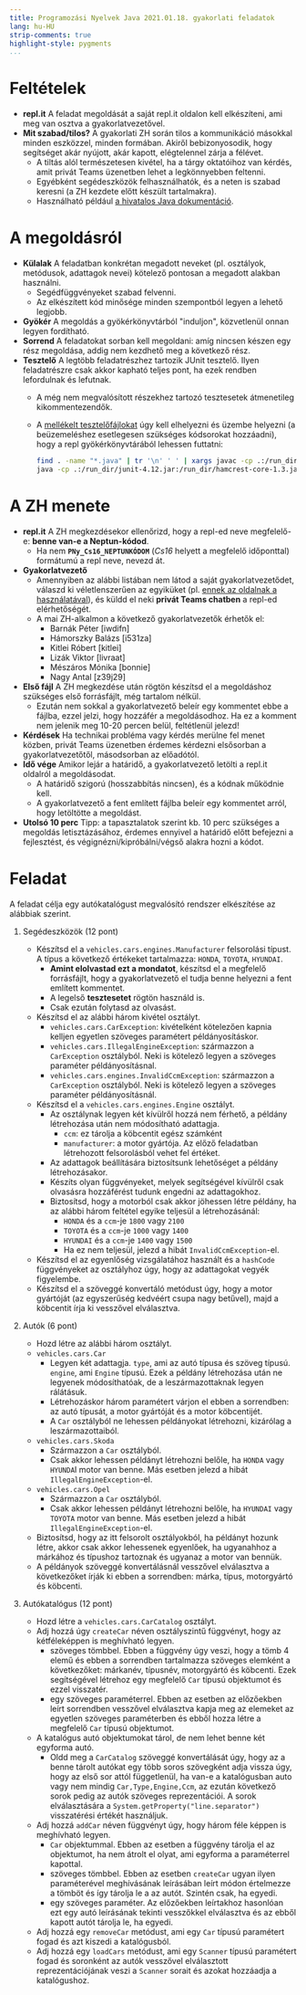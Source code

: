 ```yaml
---
title: Programozási Nyelvek Java 2021.01.18. gyakorlati feladatok
lang: hu-HU
strip-comments: true
highlight-style: pygments
...
```


# Feltételek

- **repl.it** A feladat megoldását a saját repl.it oldalon kell elkészíteni, ami meg van osztva a gyakorlatvezetővel.
- **Mit szabad/tilos?** A gyakorlati ZH során tilos a kommunikáció másokkal minden eszközzel, minden formában. Akiről bebizonyosodik, hogy segítséget akár nyújott, akár kapott, elégtelennel zárja a félévet.
    - A tiltás alól természetesen kivétel, ha a tárgy oktatóihoz van kérdés, amit privát Teams üzenetben lehet a legkönnyebben feltenni.
    - Egyébként segédeszközök felhasználhatók, és a neten is szabad keresni (a ZH kezdete előtt készült tartalmakra).
    - Használható például [a hivatalos Java dokumentáció](https://docs.oracle.com/en/java/javase/15/docs/api/index.html).

# A megoldásról

- **Külalak** A feladatban konkrétan megadott neveket (pl. osztályok, metódusok, adattagok nevei) kötelező pontosan a megadott alakban használni.
    - Segédfüggvényeket szabad felvenni.
    - Az elkészített kód minősége minden szempontból legyen a lehető legjobb.
- **Gyökér** A megoldás a gyökérkönyvtárból "induljon", közvetlenül onnan legyen fordítható.
- **Sorrend** A feladatokat sorban kell megoldani: amíg nincsen készen egy rész megoldása, addig nem kezdhető meg a következő rész.
- **Tesztelő** A legtöbb feladatrészhez tartozik JUnit tesztelő. Ilyen feladatrészre csak akkor kapható teljes pont, ha ezek rendben lefordulnak és lefutnak.
    - A még nem megvalósított részekhez tartozó tesztesetek átmenetileg kikommentezendők.
    - A [mellékelt tesztelőfájlokat](http://exam.inf.elte.hu/exam20210118-car.zip) úgy kell elhelyezni és üzembe helyezni (a beüzemeléshez esetlegesen szükséges kódsorokat hozzáadni), hogy a repl gyökérkönyvtárából lehessen futtatni:

        ~~~bash
        find . -name "*.java" | tr '\n' ' ' | xargs javac -cp .:/run_dir/junit-4.12.jar:/run_dir/hamcrest-core-1.3.jar
        java -cp .:/run_dir/junit-4.12.jar:/run_dir/hamcrest-core-1.3.jar org.junit.runner.JUnitCore TESZTELŐ_OSZTÁLY_TELJES_MINŐSÍTETT_NEVE
        ~~~


# A ZH menete

- **repl.it** A ZH megkezdésekor ellenőrizd, hogy a repl-ed neve megfelelő-e: **benne van-e a Neptun-kódod**.
    - Ha nem **`PNy_Cs16_NEPTUNKÓDOM`** (*Cs16* helyett a megfelelő időponttal) formátumú a repl neve, nevezd át.
- **Gyakorlatvezető**
    - Amennyiben az alábbi listában nem látod a saját gyakorlatvezetődet, válaszd ki véletlenszerűen az egyiküket (pl. [ennek az oldalnak a használatával](https://www.textfixer.com/tools/random-choice.php)), és küldd el neki **privát Teams chatben** a repl-ed elérhetőségét.
    - A mai ZH-alkalmon a következő gyakorlatvezetők érhetők el:
        - Barnák Péter [iwdifn]
        <!-- - Bárczay Kristóf [bkris19] -->
        - Hámorszky Balázs [i531za]
        - Kitlei Róbert [kitlei]
        - Lizák Viktor [livraat]
        - Mészáros Mónika [bonnie]
        - Nagy Antal [z39j29]
        <!-- - Neuwirth István [pitta] -->
        <!-- - Nok Ádám [noataai] -->
        <!-- - Szilágyi Gyöngyi [gyszilagyi] -->
- **Első fájl** A ZH megkezdése után rögtön készítsd el a megoldáshoz szükséges első forrásfájlt, még tartalom nélkül.
    - Ezután nem sokkal a gyakorlatvezető beleír egy kommentet ebbe a fájlba, ezzel jelzi, hogy hozzáfér a megoldásodhoz. Ha ez a komment nem jelenik meg 10-20 percen belül, feltétlenül jelezd!
- **Kérdések** Ha technikai probléma vagy kérdés merülne fel menet közben, privát Teams üzenetben érdemes kérdezni elsősorban a gyakorlatvezetőtől, másodsorban az előadótól.
- **Idő vége** Amikor lejár a határidő, a gyakorlatvezető letölti a repl.it oldalról a megoldásodat.
    - A határidő szigorú (hosszabbítás nincsen), és a kódnak működnie kell.
    - A gyakorlatvezető a fent említett fájlba beleír egy kommentet arról, hogy letöltötte a megoldást.
- **Utolsó 10 perc** Tipp: a tapasztalatok szerint kb. 10 perc szükséges a megoldás letisztázásához, érdemes ennyivel a határidő előtt befejezni a fejlesztést, és végignézni/kipróbálni/végső alakra hozni a kódot.

# Feladat

A feladat célja egy autókatalógust megvalósító rendszer elkészítése az alábbiak szerint.

1. Segédeszközök (12 pont)

    - Készítsd el a `vehicles.cars.engines.Manufacturer` felsorolási típust. A típus a következő értékeket tartalmazza: `HONDA`, `TOYOTA`, `HYUNDAI`.
        - **Amint elolvastad ezt a mondatot**, készítsd el a megfelelő forrásfájlt, hogy a gyakorlatvezető el tudja benne helyezni a fent említett kommentet.
        - A legelső **tesztesetet** rögtön használd is.
        - Csak ezután folytasd az olvasást.
    - Készítsd el az alábbi három kivétel osztályt.
        - `vehicles.cars.CarException`: kivételként kötelezően kapnia kelljen egyetlen szöveges paramétert példányosításkor.
        - `vehicles.cars.IllegalEngineException`: származzon a `CarException` osztályból. Neki is kötelező legyen a szöveges paraméter példányosításnal.
        - `vehicles.cars.engines.InvalidCcmException`: származzon a `CarException` osztályból. Neki is kötelező legyen a szöveges paraméter példányosításnál.
    - Készítsd el a `vehicles.cars.engines.Engine` osztályt.
        - Az osztálynak legyen két kívülről hozzá nem férhető, a példány létrehozása után nem módosítható adattagja.
            - `ccm`: ez tárolja a köbcentit egész számként
            - `manufacturer`: a motor gyártója. Az előző feladatban létrehozott felsorolásból vehet fel értéket.
        - Az adattagok beállítására biztosítsunk lehetőséget a példány létrehozásakor.
        - Készíts olyan függvényeket, melyek segítségével kívülről csak olvasásra hozzáférést tudunk engedni az adattagokhoz.
        - Biztosítsd, hogy a motorból csak akkor jöhessen létre példány, ha az alábbi három feltétel egyike teljesül a létrehozásánál:
            - `HONDA` és a `ccm`-je `1800` vagy `2100`
            - `TOYOTA` és a `ccm`-je `1000` vagy `1400`
            - `HYUNDAI` és a `ccm`-je `1400` vagy `1500`
            - Ha ez nem teljesül, jelezd a hibát `InvalidCcmException`-el.
    - Készítsd el az egyenlőség vizsgálatához használt és a `hashCode` függvényeket az osztályhoz úgy, hogy az adattagokat vegyék figyelembe.
    - Készítsd el a szöveggé konvertáló metódust úgy, hogy a motor gyártóját (az egyszerűség kedvéért csupa nagy betűvel), majd a köbcentit írja ki vesszővel elválasztva.


1. Autók (6 pont)

    - Hozd létre az alábbi három osztályt.
    - `vehicles.cars.Car`
        - Legyen két adattagja. `type`, ami az autó típusa és szöveg típusú. `engine`, ami `Engine` típusú. Ezek a példány létrehozása után ne legyenek módosíthatóak, de a leszármazottaknak legyen rálátásuk.
        - Létrehozáskor három paramétert várjon el ebben a sorrendben: az autó típusát, a motor gyártóját és a motor köbcentijét.
        - A `Car` osztályból ne lehessen példányokat létrehozni, kizárólag a leszármazottaiból.
    - `vehicles.cars.Skoda`
        - Származzon a `Car` osztályból.
        - Csak akkor lehessen példányt létrehozni belőle, ha `HONDA` vagy `HYUNDA`I motor van benne. Más esetben jelezd a hibát `IllegalEngineException`-el.
    - `vehicles.cars.Opel`
        - Származzon a `Car` osztályból.
        - Csak akkor lehessen példányt létrehozni belőle, ha `HYUNDAI` vagy `TOYOTA` motor van benne. Más esetben jelezd a hibát `IllegalEngineException`-el.
    - Biztosítsd, hogy az itt felsorolt osztályokból, ha példányt hozunk létre, akkor csak akkor lehessenek egyenlőek, ha ugyanahhoz a márkához és típushoz tartoznak és ugyanaz a motor van bennük.
    - A példányok szöveggé konvertálásnál vesszővel elválasztva a következőket írják ki ebben a sorrendben: márka, típus, motorgyártó és köbcenti.

1. Autókatalógus (12 pont)

    - Hozd létre a `vehicles.cars.CarCatalog` osztályt.
    - Adj hozzá úgy `createCar` néven osztályszintű függvényt, hogy az kétféleképpen is meghívható legyen.
        - szöveges tömbbel. Ebben a függvény úgy veszi, hogy a tömb 4 elemű és ebben a sorrendben tartalmazza szöveges elemként a következőket: márkanév, típusnév, motorgyártó és köbcenti. Ezek segítségével létrehoz egy megfelelő `Car` típusú objektumot és ezzel visszatér.
        - egy szöveges paraméterrel. Ebben az esetben az előzőekben leírt sorrendben vesszővel elválasztva kapja meg az elemeket az egyetlen szöveges paraméterben és ebből hozza létre a megfelelő `Car` típusú objektumot.
    - A katalógus autó objektumokat tárol, de nem lehet benne két egyforma autó.
        - Oldd meg a `CarCatalog` szöveggé konvertálását úgy, hogy az a benne tárolt autókat egy több soros szövegként adja vissza úgy, hogy az első sor attól függetlenül, ha van-e a katalógusban auto vagy nem mindig `Car,Type,Engine,Ccm`, az ezután következő sorok pedig az autók szöveges reprezentációi. A sorok elválasztására a `System.getProperty("line.separator")` visszatérési értékét használjuk.
    - Adj hozzá `addCar` néven függvényt úgy, hogy három féle képpen is meghívható legyen.
        - `Car` objektummal. Ebben az esetben a függvény tárolja el az objektumot, ha nem átrolt el olyat, ami egyforma a paraméterrel kapottal.
        - szöveges tömbbel. Ebben az esetben `createCar` ugyan ilyen paraméterével meghívásának leírásában leírt módon értelmezze a tömböt és így tárolja le a az autót. Szintén csak, ha egyedi.
        - egy szöveges paraméter. Az előzőekben leírtakhoz hasonlóan ezt egy autó leírásának tekinti vesszőkkel elválasztva és az ebből kapott autót tárolja le, ha egyedi.
    - Adj hozzá egy `removeCar` metódust, ami egy `Car` típusú paramétert fogad és azt kiszedi a katalógusból.
    - Adj hozzá egy `loadCars` metódust, ami egy `Scanner` típusú paramétert fogad és soronként az autók vesszővel elválasztott reprezentációjának veszi a `Scanner` sorait és azokat hozzáadja a katalógushoz.
